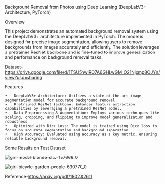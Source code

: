 Background Removal from Photos using Deep Learning (DeepLabV3+ Architecture, PyTorch)

Overview

This project demonstrates an automated background removal system using the DeepLabV3+ architecture implemented in PyTorch. The model is designed for precise image segmentation, allowing users to remove backgrounds from images accurately and efficiently. The solution leverages a pretrained ResNet backbone and is fine-tuned to improve generalization and performance on background removal tasks.

Dataset-https://drive.google.com/file/d/1TSU5nwiRO7A6GHLwGM_O21Njomp8OJYn/view?usp=sharing

Features

	•	DeepLabV3+ Architecture: Utilizes a state-of-the-art image segmentation model for accurate background removal.
	•	Pretrained ResNet Backbone: Enhances feature extraction capabilities by leveraging a pretrained ResNet model.
	•	Data Preprocessing & Augmentation: Employs various techniques like scaling, cropping, and flipping to improve model generalization and robustness.
	•	Optimized with Dice Loss: The model is trained using Dice loss to focus on accurate segmentation and background separation.
	•	High Accuracy: Evaluated using accuracy as a key metric, ensuring reliable background removal.

Some Results on Test Dataset

![girl-model-blonde-slav-157666_0](https://github.com/user-attachments/assets/2fe59c62-a4d4-4c31-9939-9dfcac1e3119)


![girl-bicycle-garden-people-630770_0](https://github.com/user-attachments/assets/4c9b53f6-6a13-4e28-b408-5900dee5e30e)

Reference-https://arxiv.org/pdf/1802.02611
